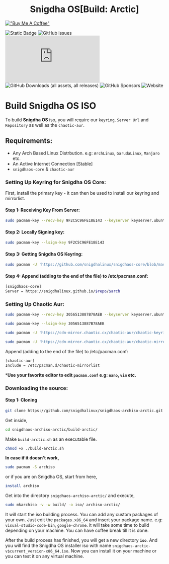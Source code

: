 <h1 align="center" id="title">Snigdha OS[Build: Arctic]</h1>

[!["Buy Me A Coffee"](https://www.buymeacoffee.com/assets/img/custom_images/orange_img.png)](https://www.buymeacoffee.com/SnigdhaOS)

![Static Badge](https://img.shields.io/badge/ISO%20BUILD-STABLE-754ffe)
![GitHub issues](https://img.shields.io/github/issues/snigdhalinux/snigdhaos-archiso-arctic)
![GitHub Downloads (specific asset, latest release)](https://img.shields.io/github/downloads/snigdhalinux/snigdhaos-archiso-arctic/latest/snigdhaos-arctic-v4.5-x86_64.iso)
![GitHub Downloads (all assets, all releases)](https://img.shields.io/github/downloads/snigdhalinux/snigdhaos-archiso-arctic/total)
![GitHub Sponsors](https://img.shields.io/github/sponsors/snigdhalinux)
![Website](https://img.shields.io/website?url=https%3A%2F%2Fsnigdhaos.org)


# Build Snigdha OS ISO

To build **Snigdha OS** iso, you will require our `keyring`, `Server Url` and `Repository` as well as the `chaotic-aur`.

## Requirements:
- Any Arch Based Linux Distrbution. e.g: `ArchLinux`, `GarudaLinux`, `Manjaro` etc.
- An Active Internet Connection [Stable]
- `snigdhaos-core` & `chaotic-aur`

### Setting Up Keyring for Snigdha OS Core:
First, install the primary key - it can then be used to install our keyring and mirrorlist.
#### Step 1: Receiving Key From Server:
```bash
sudo pacman-key --recv-key 9F2C5C96FE18E143 --keyserver keyserver.ubuntu.com
```
#### Step 2: Locally Signing key:
```bash
sudo pacman-key --lsign-key 9F2C5C96FE18E143
```
#### Step 3: Getting Snigdha OS Keyring:
```bash
sudo pacman -U 'https://github.com/snigdhalinux/snigdhaos-core/blob/master/x86_64/snigdhaos-keyring-3.0-1-any.pkg.tar.zst'
```
#### Step 4: Append (adding to the end of the file) to /etc/pacman.conf:
```bash
[snigdhaos-core]
Server = https://snigdhalinux.github.io/$repo/$arch
```

### Setting Up Chaotic Aur:
```bash
sudo pacman-key --recv-key 3056513887B78AEB --keyserver keyserver.ubuntu.com
```
```bash
sudo pacman-key --lsign-key 3056513887B78AEB
```
```bash
sudo pacman -U 'https://cdn-mirror.chaotic.cx/chaotic-aur/chaotic-keyring.pkg.tar.zst'
```
```bash
sudo pacman -U 'https://cdn-mirror.chaotic.cx/chaotic-aur/chaotic-mirrorlist.pkg.tar.zst'
```
Append (adding to the end of the file) to /etc/pacman.conf:
```bash
[chaotic-aur]
Include = /etc/pacman.d/chaotic-mirrorlist
```
***Use your favorite editor to edit `pacman.conf` e.g: `nano`, `vim` etc.**

### Downloading the source:
#### Step 1: Cloning

```bash
git clone https://github.com/snigdhalinux/snigdhaos-archiso-arctic.git
```
Get inside,

```bash
cd snigdhaos-archiso-arctic/build-arctic/
```
Make `build-arctic.sh` as an executable file.
```bash
chmod +x ./build-arctic.sh
```
**In case if it doesn't work,**
```bash
sudo pacman -S archiso
```
or if you are on Snigdha OS, start from here,
```bash
install archiso
```
Get into the directory `snigdhaos-archiso-arctic/` and execute,
```bash
sudo mkarchiso -v -w build/ -o iso/ archiso-arctic/
```
It will start the iso building process. You can add any custom packages of your own. Just edit the `packages.x86_64` and insert your package name. e.g: `visual-studio-code-bin`, `google-chrome`. it will take some time to build depending on your machine. You can have coffee break till it is done. 

After the build process has finished, you will get a new directory **`iso`**. And you will find the Snigdha OS installer iso with name `snigdhaos-arctic-v$current_version-x86_64.iso`. Now you can install it on your machine or you can test it on any virtual machine.

